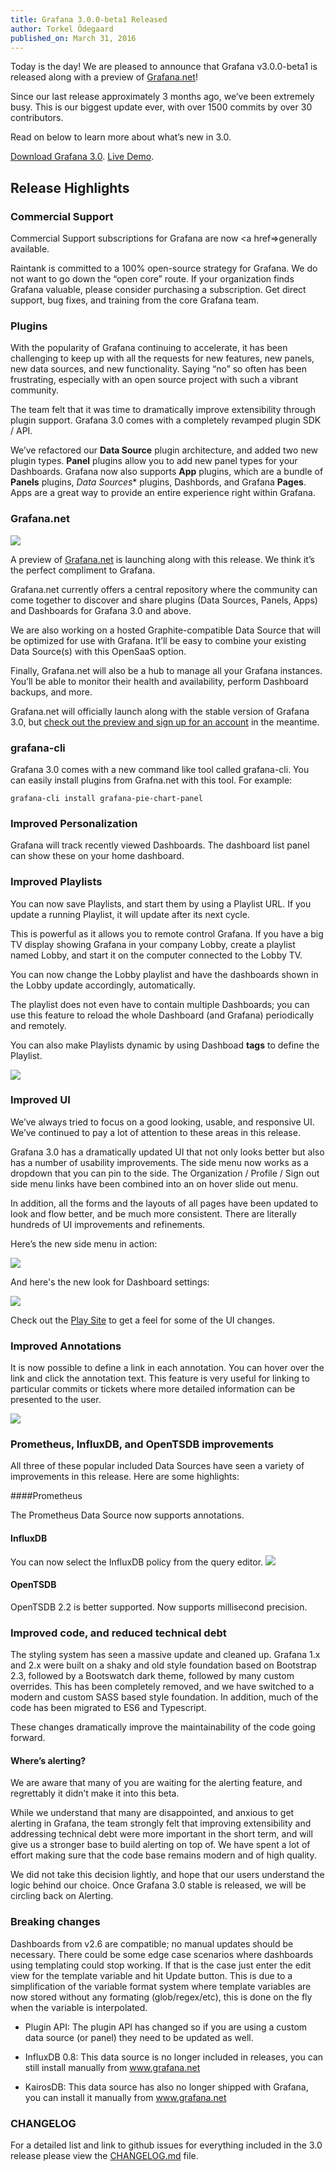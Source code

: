 ```yaml
---
title: Grafana 3.0.0-beta1 Released
author: Torkel Ödegaard
published_on: March 31, 2016
---
```


Today is the day! We are pleased to announce that Grafana v3.0.0-beta1
is released along with a preview of [Grafana.net](http://grafana.net)!

Since our last release approximately 3 months ago, we’ve been
extremely busy. This is our biggest update ever, with over 1500
commits by over 30 contributors.

Read on below to learn more about what’s new in 3.0.

<div class="text-center">
<a class="button secondary radius" href="/download">Download Grafana 3.0</a>.
<a class="button primary radius" href="http://play.grafana.org" target="_blank">Live Demo</a>.
</div>


## Release Highlights

### Commercial Support

Commercial Support subscriptions for Grafana are now <a href=>generally available.</a>

Raintank is committed to a 100% open-source strategy for Grafana. We
do not want to go down the “open core” route. If your organization
finds Grafana valuable, please consider purchasing a subscription. Get
direct support, bug fixes, and training from the core Grafana team.

### Plugins

With the popularity of Grafana continuing to accelerate, it has been
challenging to keep up with all the requests for new features, new
panels, new data sources, and new functionality. Saying “no” so often
has been frustrating, especially with an open source project with such
a vibrant community.

The team felt that it was time to dramatically improve extensibility
through plugin support. Grafana 3.0 comes with a completely revamped
plugin SDK / API.

We’ve refactored our **Data Source** plugin architecture, and added
two new plugin types. **Panel** plugins allow you to add new panel
types for your Dashboards. Grafana now also supports **App** plugins,
which are a bundle of **Panels** plugins, *Data Sources** plugins,
Dashbords, and Grafana **Pages**. Apps are a great way to provide an
entire experience right within Grafana.

### Grafana.net

<img src="/assets/img/blog/v3.0/grafana_net_tour.png">

A preview of [Grafana.net](http://grafana.net) is launching along with this release. We
think it’s the perfect compliment to Grafana.

Grafana.net currently offers a central repository where the community
can come together to discover and share plugins (Data Sources, Panels,
Apps) and Dashboards for Grafana 3.0 and above.

We are also working on a hosted Graphite-compatible Data Source that
will be optimized for use with Grafana. It’ll be easy to combine your
existing Data Source(s) with this OpenSaaS option.

Finally, Grafana.net will also be a hub to manage all your Grafana
instances. You’ll be able to monitor their health and availability,
perform Dashboard backups, and more.

Grafana.net will officially launch along with the stable version of
Grafana 3.0, but <a href=http://www.grafana.net>check out the preview
and sign up for an account</a> in the meantime.


### grafana-cli

Grafana 3.0 comes with a new command like tool called grafana-cli. You
can easily install plugins from Grafna.net with this tool. For
example:


```
grafana-cli install grafana-pie-chart-panel
```

### Improved Personalization

Grafana will track recently viewed Dashboards. The dashboard list
panel can show these on your home dashboard.

### Improved Playlists

You can now save Playlists, and start them by using a Playlist URL. If
you update a running Playlist, it will update after its next cycle.

This is powerful as it allows you to remote control Grafana. If you
have a big TV display showing Grafana in your company Lobby, create a
playlist named Lobby, and start it on the computer connected to the
Lobby TV.

You can now change the Lobby playlist and have the dashboards shown in
the Lobby update accordingly, automatically.

The playlist does not even have to contain multiple Dashboards; you
can use this feature to reload the whole Dashboard (and Grafana)
periodically and remotely.

You can also make Playlists dynamic by using Dashboad **tags** to
define the Playlist.

<img src="/assets/img/v3/playlist.png">

### Improved UI

We’ve always tried to focus on a good looking, usable, and responsive
UI. We’ve continued to pay a lot of attention to these areas in this
release.

Grafana 3.0 has a dramatically updated UI that not only looks better
but also has a number of usability improvements. The side menu now
works as a dropdown that you can pin to the side. The Organization /
Profile / Sign out side menu links have been combined into an on hover
slide out menu.

In addition, all the forms and the layouts of all pages have been
updated to look and flow better, and be much more consistent. There
are literally hundreds of UI improvements and refinements.

Here’s the new side menu in action:

<img src="/assets/img/v3/menu.gif">

And here's the new look for Dashboard settings:

<img src="/assets/img/v3/dashboard_settings.png">

Check out the <a href="http://play.grafana.org" target="_blank">Play
Site</a> to get a feel for some of the UI changes.

### Improved Annotations

It is now possible to define a link in each annotation. You can hover
over the link and click the annotation text. This feature is very
useful for linking to particular commits or tickets where more
detailed information can be presented to the user.

<img src="/assets/img/v3/annotation_links.gif">

### Prometheus, InfluxDB, and OpenTSDB improvements

All three of these popular included Data Sources have seen a variety
of improvements in this release. Here are some highlights:

####Prometheus

The Prometheus Data Source now supports annotations.

#### InfluxDB

You can now select the InfluxDB policy from the query editor.
<img src="/assets/img/v3/influxdb_policy.png">

#### OpenTSDB

OpenTSDB 2.2 is better supported. Now supports millisecond precision.

### Improved code, and reduced technical debt

The styling system has seen a massive update and cleaned up. Grafana 1.x
and 2.x were built on a shaky and old style foundation based on
Bootstrap 2.3, followed by a Bootswatch dark theme, followed by many
custom overrides. This has been completely removed, and we have
switched to a modern and custom SASS based style foundation. In
addition, much of the code has been migrated to ES6 and Typescript.

These changes dramatically improve the maintainability  of the code
going forward.

#### Where’s alerting?

We are aware that many of you are waiting for the alerting feature,
and regrettably it didn’t make it into this beta.

While we understand that many are disappointed, and anxious to get
alerting in Grafana, the team strongly felt that improving
extensibility and addressing technical debt were more important in the
short term, and will give us a stronger base to build alerting on top
of. We have spent a lot of effort making sure that the code base
remains modern and of high quality.

We did not take this decision lightly, and hope that our users
understand the logic behind our choice. Once Grafana 3.0 stable is
released, we will be circling back on Alerting.

### Breaking changes

Dashboards from v2.6 are compatible; no manual updates should be necessary. There could
be some edge case scenarios where dashboards using templating could stop working.
If that is the case just enter the edit view for the template variable and hit Update button.
This is due to a simplification of the variable format system where template variables are
now stored without any formating (glob/regex/etc), this is done on the fly when the
variable is interpolated.

* Plugin API: The plugin API has changed so if you are using a custom
data source (or panel) they need to be updated as well.

* InfluxDB 0.8: This data source is no longer included in releases,
you can still install manually from www.grafana.net

* KairosDB: This data source has also no longer shipped with Grafana,
you can install it manually from www.grafana.net

### CHANGELOG

For a detailed list and link to github issues for everything included
in the 3.0 release please view the
[CHANGELOG.md](https://github.com/grafana/grafana/blob/master/CHANGELOG.md)
file.

